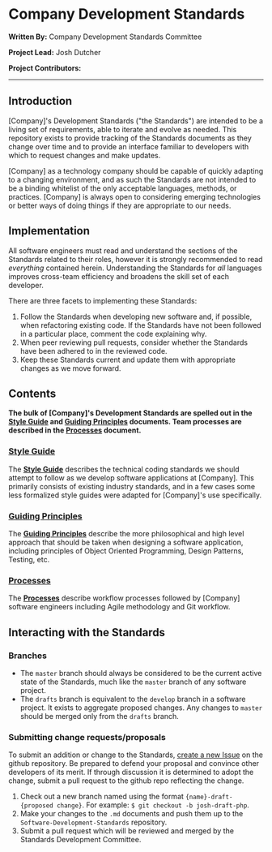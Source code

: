 
# Company Development Standards

**Written By:** Company Development Standards Committee

**Project Lead:** Josh Dutcher

**Project Contributors:**

---

## Introduction

\[Company\]'s Development Standards ("the Standards") are intended to be a living set of requirements, able to iterate and evolve as needed. This repository exists to provide tracking of the Standards documents as they change over time and to provide an interface familiar to developers with which to request changes and make updates.

\[Company\] as a technology company should be capable of quickly adapting to a changing environment, and as such the Standards are not intended to be a binding whitelist of the only acceptable languages, methods, or practices. \[Company\] is always open to considering emerging technologies or better ways of doing things if they are appropriate to our needs.

## Implementation

All software engineers must read and understand the sections of the Standards related to their roles, however it is strongly recommended to read *everything* contained herein. Understanding the Standards for *all* languages improves cross-team efficiency and broadens the skill set of each developer.

There are three facets to implementing these Standards:

1. Follow the Standards when developing new software and, if possible, when refactoring existing code. If the Standards have not been followed in a particular place, comment the code explaining why.
2. When peer reviewing pull requests, consider whether the Standards have been adhered to in the reviewed code.
3. Keep these Standards current and update them with appropriate changes as we move forward.

## Contents

**The bulk of \[Company\]'s Development Standards are spelled out in the [Style Guide](style_guide.md) and [Guiding Principles](guiding_principles.md) documents. Team processes are described in the [Processes](processes.md) document.**

### [Style Guide](style_guide.md)

The **[Style Guide](style_guide.md)** describes the technical coding standards we should attempt to follow as we develop software applications at \[Company\]. This primarily consists of existing industry standards, and in a few cases some less formalized style guides were adapted for \[Company\]'s use specifically.

### [Guiding Principles](guiding_principles.md)

The **[Guiding Principles](guiding_principles.md)** describe the more philosophical and high level approach that should be taken when designing a software application, including principles of Object Oriented Programming, Design Patterns, Testing, etc.

### [Processes](processes.md)

The **[Processes](processes.md)** describe workflow processes followed by \[Company\] software engineers including Agile methodology and Git workflow.

## Interacting with the Standards

### Branches

* The `master` branch should always be considered to be the current active state of the Standards, much like the `master` branch of any software project.
* The `drafts` branch is equivalent to the `develop` branch in a software project. It exists to aggregate proposed changes. Any changes to `master` should be merged only from the `drafts` branch.

### Submitting change requests/proposals

To submit an addition or change to the Standards, [create a new Issue](https://github.com/joshdutcher/Software-Development-Standards/issues) on the github repository. Be prepared to defend your proposal and convince other developers of its merit. If through discussion it is determined to adopt the change, submit a pull request to the github repo reflecting the change.

1. Check out a new branch named using the format `{name}-draft-{proposed change}`. For example: `$ git checkout -b josh-draft-php`.
1. Make your changes to the `.md` documents and push them up to the `Software-Development-Standards` repository.
1. Submit a pull request which will be reviewed and merged by the Standards Development Committee.
